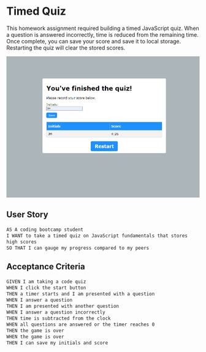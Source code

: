 # Timed Quiz
 
This homework assignment required building a timed JavaScript quiz. When a question is answered incorrectly, time is reduced from the remaining time. Once complete, you can save your score and save it to local storage. Restarting the quiz will clear the stored scores. 

![JavaScript quiz preview.](quizpreview.png)

## User Story

```
AS A coding bootcamp student
I WANT to take a timed quiz on JavaScript fundamentals that stores high scores
SO THAT I can gauge my progress compared to my peers
```

## Acceptance Criteria

```
GIVEN I am taking a code quiz
WHEN I click the start button
THEN a timer starts and I am presented with a question
WHEN I answer a question
THEN I am presented with another question
WHEN I answer a question incorrectly
THEN time is subtracted from the clock
WHEN all questions are answered or the timer reaches 0
THEN the game is over
WHEN the game is over
THEN I can save my initials and score
```